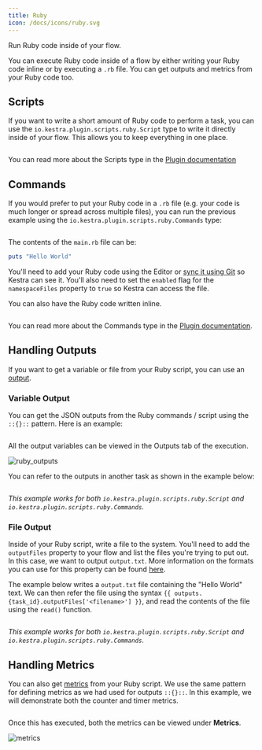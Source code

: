 ```yaml
---
title: Ruby
icon: /docs/icons/ruby.svg
---
```


Run Ruby code inside of your flow.

You can execute Ruby code inside of a flow by either writing your Ruby code inline or by executing a `.rb` file. You can get outputs and metrics from your Ruby code too.


## Scripts

If you want to write a short amount of Ruby code to perform a task, you can use the `io.kestra.plugin.scripts.ruby.Script` type to write it directly inside of your flow. This allows you to keep everything in one place.

```yaml file=public/examples/scripts_ruby.yml
```

You can read more about the Scripts type in the [Plugin documentation](/plugins/plugin-script-ruby/tasks/io.kestra.plugin.scripts.ruby.script)

## Commands

If you would prefer to put your Ruby code in a `.rb` file (e.g. your code is much longer or spread across multiple files), you can run the previous example using the `io.kestra.plugin.scripts.ruby.Commands` type:

```yaml file=public/examples/commands_ruby.yml
```

The contents of the `main.rb` file can be:

```ruby
puts "Hello World"
```

You'll need to add your Ruby code using the Editor or [sync it using Git](../08.developer-guide/04.git.md) so Kestra can see it. You'll also need to set the `enabled` flag for the `namespaceFiles` property to `true` so Kestra can access the file.

You can also have the Ruby code written inline.

```yaml file=public/examples/commands_ruby_inline.yml
```

You can read more about the Commands type in the [Plugin documentation](/plugins/plugin-script-ruby/tasks/io.kestra.plugin.scripts.ruby.commands).

## Handling Outputs

If you want to get a variable or file from your Ruby script, you can use an [output](../04.workflow-components/06.outputs.md).

### Variable Output

You can get the JSON outputs from the Ruby commands / script using the `::{}::` pattern. Here is an example:

```yaml file=public/examples/outputs_ruby.yml
```

All the output variables can be viewed in the Outputs tab of the execution.

![ruby_outputs](/docs/how-to-guides/ruby/outputs.png)

You can refer to the outputs in another task as shown in the example below:

```yaml file=public/examples/outputs_ruby_usage.yml
```

_This example works for both `io.kestra.plugin.scripts.ruby.Script` and `io.kestra.plugin.scripts.ruby.Commands`._

### File Output

Inside of your Ruby script, write a file to the system. You'll need to add the `outputFiles` property to your flow and list the files you're trying to put out. In this case, we want to output `output.txt`. More information on the formats you can use for this property can be found [here](../08.developer-guide/07.scripts/07.outputs-metrics.md).

The example below writes a `output.txt` file containing the "Hello World" text. We can then refer the file using the syntax `{{ outputs.{task_id}.outputFiles['<filename>'] }}`, and read the contents of the file using the `read()` function.

```yaml file=public/examples/scripts_output-files-ruby.yml
```

_This example works for both `io.kestra.plugin.scripts.ruby.Script` and `io.kestra.plugin.scripts.ruby.Commands`._

## Handling Metrics

You can also get [metrics](../08.developer-guide/07.scripts/06.outputs-metrics.md#outputs-and-metrics-in-script-and-commands-tasks) from your Ruby script. We use the same pattern for defining metrics as we had used for outputs `::{}::`. In this example, we will demonstrate both the counter and timer metrics.

```yaml file=public/examples/metrics_ruby.yml
```

Once this has executed, both the metrics can be viewed under **Metrics**.

![metrics](/docs/how-to-guides/ruby/metrics.png)
